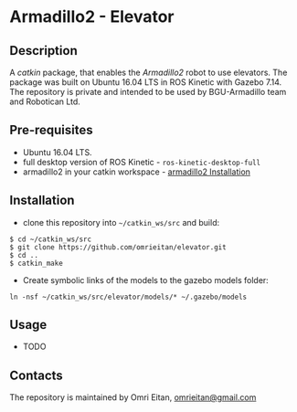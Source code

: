 # Armadillo2 - Elevator

## Description
A _catkin_ package, that enables the _Armadillo2_ robot to use elevators.
The package was built on Ubuntu 16.04 LTS in ROS Kinetic with Gazebo 7.14.  
The repository is private and intended to be used by BGU-Armadillo team and Robotican Ltd.

## Pre-requisites
* Ubuntu 16.04 LTS.
* full desktop version of ROS Kinetic - `ros-kinetic-desktop-full`
* armadillo2 in your catkin workspace - [armadillo2 Installation](http://wiki.ros.org/armadillo2/Tutorials/Installation)

## Installation
* clone this repository into `~/catkin_ws/src` and build:
```
$ cd ~/catkin_ws/src
$ git clone https://github.com/omrieitan/elevator.git
$ cd ..
$ catkin_make
```
* Create symbolic links of the models to the gazebo models folder:
```
ln -nsf ~/catkin_ws/src/elevator/models/* ~/.gazebo/models
```

## Usage
* TODO

## Contacts
The repository is maintained by Omri Eitan, omrieitan@gmail.com
